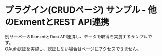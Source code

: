 # プラグイン(CRUDページ) サンプル - 他のExmentとREST API連携
別サーバーのExmentとRest API連携し、データを取得を実施するサンプルです。  
OAuth認証を実施し、認証しない場合はページにアクセスできません。
